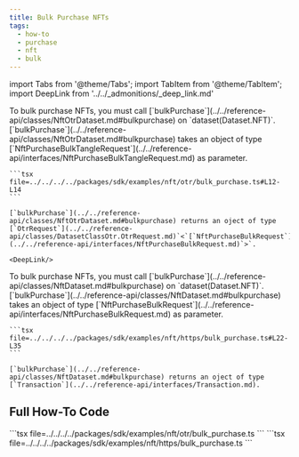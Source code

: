```yaml
---
title: Bulk Purchase NFTs
tags:
  - how-to
  - purchase
  - nft
  - bulk
---
```


import Tabs from '@theme/Tabs';
import TabItem from '@theme/TabItem';
import DeepLink from '../../_admonitions/_deep_link.md'

<Tabs groupId="request-type">
  <TabItem value="otr" label="OTR">
    To bulk purchase NFTs, you must call [`bulkPurchase`](../../reference-api/classes/NftOtrDataset.md#bulkpurchase) on `dataset(Dataset.NFT)`.
    [`bulkPurchase`](../../reference-api/classes/NftOtrDataset.md#bulkpurchase) takes an object of type [`NftPurchaseBulkTangleRequest`](../../reference-api/interfaces/NftPurchaseBulkTangleRequest.md) as parameter.

    ```tsx file=../../../../packages/sdk/examples/nft/otr/bulk_purchase.ts#L12-L14
    ```

    [`bulkPurchase`](../../reference-api/classes/NftOtrDataset.md#bulkpurchase) returns an oject of type [`OtrRequest`](../../reference-api/classes/DatasetClassOtr.OtrRequest.md)`<`[`NftPurchaseBulkRequest`](../../reference-api/interfaces/NftPurchaseBulkRequest.md)`>`.

    <DeepLink/>
  </TabItem>  
  <TabItem value="https" label="HTTPS">
    To bulk purchase NFTs, you must call [`bulkPurchase`](../../reference-api/classes/NftDataset.md#bulkpurchase) on `dataset(Dataset.NFT)`.
    [`bulkPurchase`](../../reference-api/classes/NftDataset.md#bulkpurchase) takes an object of type [`NftPurchaseBulkRequest`](../../reference-api/interfaces/NftPurchaseBulkRequest.md) as parameter.

    ```tsx file=../../../../packages/sdk/examples/nft/https/bulk_purchase.ts#L22-L35
    ```

    [`bulkPurchase`](../../reference-api/classes/NftDataset.md#bulkpurchase) returns an oject of type [`Transaction`](../../reference-api/interfaces/Transaction.md).
  </TabItem>
</Tabs>

## Full How-To Code

<Tabs groupId="request-type">
  <TabItem value="otr" label="OTR">
    ```tsx file=../../../../packages/sdk/examples/nft/otr/bulk_purchase.ts
    ```
  </TabItem>  
  <TabItem value="https" label="HTTPS">
    ```tsx file=../../../../packages/sdk/examples/nft/https/bulk_purchase.ts
    ```
  </TabItem>
</Tabs>
